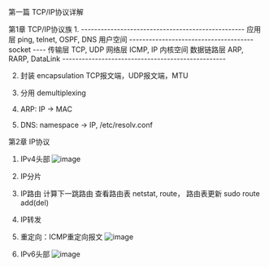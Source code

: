 第一篇 TCP/IP协议详解

第1章 TCP/IP协议族
1.
    --------------------------------------------------
    应用层        ping, telnet, OSPF, DNS             用户空间
    -------------------------------------- socket ----
    传输层        TCP, UDP
    网络层        ICMP, IP                            内核空间
    数据链路层     ARP, RARP, DataLink
    --------------------------------------------------

2. 封装 encapsulation
  TCP报文端，UDP报文端，MTU

3. 分用 demultiplexing
4. ARP: IP -> MAC
5. DNS: namespace -> IP, /etc/resolv.conf

第2章 IP协议
1. IPv4头部
![image](https://user-images.githubusercontent.com/22385430/161094882-a94e3f3b-d0af-461f-8870-80d0a95ebba2.png)

2. IP分片
3. IP路由
   计算下一跳路由
   查看路由表 netstat, route， 路由表更新 sudo route add(del)
4. IP转发
5. 重定向：ICMP重定向报文
![image](https://user-images.githubusercontent.com/22385430/161096241-ca75e1fc-6116-43a4-a921-f403fde8bc10.png)
6. IPv6头部
![image](https://user-images.githubusercontent.com/22385430/161096242-fb016d1c-47e6-4b0c-a1e6-b51748147221.png)

